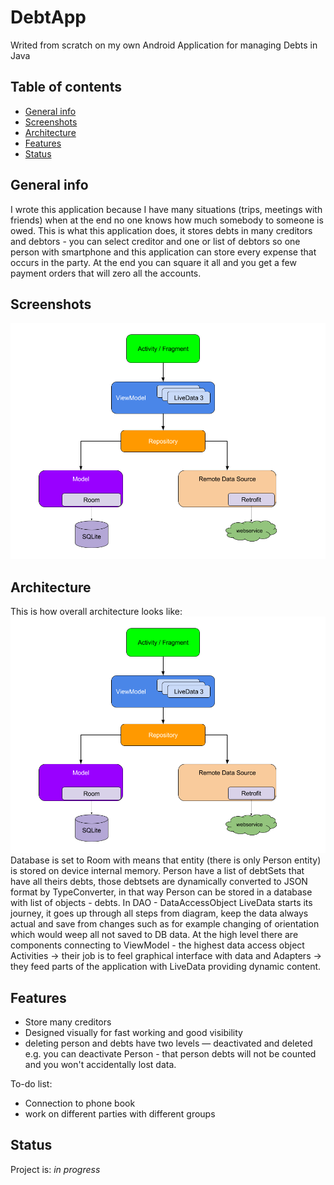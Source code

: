 # DebtApp
Writed from scratch on my own Android Application for managing Debts in Java

## Table of contents
* [General info](#general-info)
* [Screenshots](#screenshots)
* [Architecture](#architecture)
* [Features](#features)
* [Status](#status)

## General info
I wrote this application because I have many situations (trips, meetings with friends) when at the end no one knows how much somebody to someone is owed.
This is what this application does, it stores debts in many creditors and debtors - you can select creditor and one or list of debtors so one person with smartphone and
this application can store every expense that occurs in the party.
At the end you can square it all and you get a few payment orders that will zero all the accounts.

## Screenshots
![Example screenshot](./img/final-architecture.png)

## Architecture
This is how overall architecture looks like:
![Architecture Diagram](./img/final-architecture.png)
Database is set to Room with means that entity (there is only Person entity) is stored on device internal memory.
Person have a list of debtSets that have all theirs debts, those debtsets are dynamically converted to JSON format by TypeConverter, in that way Person can be stored in
a database with list of objects - debts.
In DAO - DataAccessObject LiveData starts its journey, it goes up through all steps from diagram, keep the data always actual and save from changes such as for example
changing of orientation which would weep all not saved to DB data.
At the high level there are components connecting to ViewModel - the highest data access object Activities -> their job is to feel graphical interface with data and Adapters
-> they feed parts of the application with LiveData providing dynamic content.

## Features

* Store many creditors
* Designed visually for fast working and good visibility
* deleting person and debts have two levels — deactivated and deleted e.g. you can deactivate Person - that person debts will not be counted and you won't accidentally lost data.

To-do list:
* Connection to phone book
* work on different parties with different groups

## Status
Project is: _in progress_